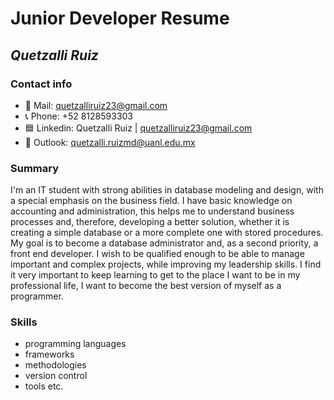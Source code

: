 # Junior Developer Resume
## ***Quetzalli Ruiz***
### Contact info
- 📧 Mail: quetzalliruiz23@gmail.com
- 📞 Phone: +52 8128593303
- 🟦 Linkedin: Quetzalli Ruiz | quetzalliruiz23@gmail.com
- 📧 Outlook: quetzalli.ruizmd@uanl.edu.mx
### Summary
I'm an IT student with strong abilities in database modeling and design, with a special emphasis on the business field. I have basic knowledge on accounting and administration, this helps me to understand business processes and, therefore, developing a better solution, whether it is creating a simple database or a more complete one with stored procedures. My goal is to become a database administrator and, as a second priority, a front end developer. I wish to be qualified enough to be able to manage important and complex projects, while improving my leadership skills. I find it very important to keep learning to get to the place I want to be in my professional life, I want to become the best version of myself as a programmer.
### Skills
- programming languages
- frameworks
- methodologies
- version control
- tools etc.
